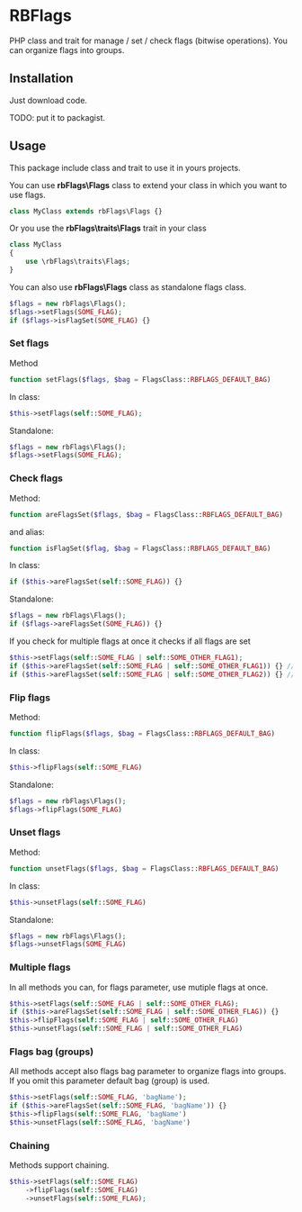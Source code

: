# RBFlags

PHP class and trait for manage / set / check flags (bitwise operations). You can organize flags into groups.

## Installation

Just download code.

TODO: put it to packagist.

## Usage

This package include class and trait to use it in yours projects.

You can use **rbFlags\Flags** class to extend your class in which you want to use flags.

```php
class MyClass extends rbFlags\Flags {}
```

Or you use the **rbFlags\traits\Flags** trait in your class

```php
class MyClass
{
    use \rbFlags\traits\Flags;
}
```

You can also use **rbFlags\Flags** class as standalone flags class.

```php
$flags = new rbFlags\Flags();
$flags->setFlags(SOME_FLAG);
if ($flags->isFlagSet(SOME_FLAG) {}
```

### Set flags

Method
```php
function setFlags($flags, $bag = FlagsClass::RBFLAGS_DEFAULT_BAG)
```

In class:
```php
$this->setFlags(self::SOME_FLAG);
```

Standalone:
```php
$flags = new rbFlags\Flags();
$flags->setFlags(SOME_FLAG);
```

### Check flags

Method:
```php
function areFlagsSet($flags, $bag = FlagsClass::RBFLAGS_DEFAULT_BAG)
```

and alias:
```php
function isFlagSet($flag, $bag = FlagsClass::RBFLAGS_DEFAULT_BAG)
```

In class:
```php
if ($this->areFlagsSet(self::SOME_FLAG)) {}
```

Standalone:
```php
$flags = new rbFlags\Flags();
if ($flags->areFlagsSet(SOME_FLAG)) {}
```

If you check for multiple flags at once it checks if all flags are set

```php
$this->setFlags(self::SOME_FLAG | self::SOME_OTHER_FLAG1);
if ($this->areFlagsSet(self::SOME_FLAG | self::SOME_OTHER_FLAG1)) {} // true
if ($this->areFlagsSet(self::SOME_FLAG | self::SOME_OTHER_FLAG2)) {} // false
```


### Flip flags

Method:
```php
function flipFlags($flags, $bag = FlagsClass::RBFLAGS_DEFAULT_BAG)
```

In class:
```php
$this->flipFlags(self::SOME_FLAG)
```

Standalone:
```php
$flags = new rbFlags\Flags();
$flags->flipFlags(SOME_FLAG)
```

### Unset flags

Method:
```php
function unsetFlags($flags, $bag = FlagsClass::RBFLAGS_DEFAULT_BAG)
```

In class:
```php
$this->unsetFlags(self::SOME_FLAG)
```

Standalone:
```php
$flags = new rbFlags\Flags();
$flags->unsetFlags(SOME_FLAG)
```

### Multiple flags

In all methods you can, for flags parameter, use mutiple flags at once.

```php
$this->setFlags(self::SOME_FLAG | self::SOME_OTHER_FLAG);
if ($this->areFlagsSet(self::SOME_FLAG | self::SOME_OTHER_FLAG)) {}
$this->flipFlags(self::SOME_FLAG | self::SOME_OTHER_FLAG)
$this->unsetFlags(self::SOME_FLAG | self::SOME_OTHER_FLAG)
```

### Flags bag (groups)

All methods accept also flags bag parameter to organize flags into groups. If you omit this parameter default bag (group) is used.

```php
$this->setFlags(self::SOME_FLAG, 'bagName');
if ($this->areFlagsSet(self::SOME_FLAG, 'bagName')) {}
$this->flipFlags(self::SOME_FLAG, 'bagName')
$this->unsetFlags(self::SOME_FLAG, 'bagName')
```

### Chaining

Methods support chaining.
```php
$this->setFlags(self::SOME_FLAG)
    ->flipFlags(self::SOME_FLAG)
    ->unsetFlags(self::SOME_FLAG);
```
